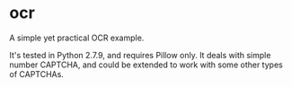 # ocr
A simple yet practical OCR example.

It's tested in Python 2.7.9, and requires Pillow only. 
It deals with simple number CAPTCHA, and could be extended to work with some other types of CAPTCHAs.
